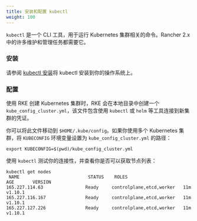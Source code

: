 ```yaml
---
title: 安装和配置 kubectl
weight: 100
---
```


`kubectl` 是一个 CLI 工具，用于运行 Kubernetes 集群相关的命令。Rancher 2.x 中的许多维护和管理任务都需要它。

### 安装

请参阅 [kubectl 安装](https://kubernetes.io/docs/tasks/tools/install-kubectl/)将 kubectl 安装到你的操作系统上。

### 配置

使用 RKE 创建 Kubernetes 集群时，RKE 会在本地目录中创建一个 `kube_config_cluster.yml`，该文件包含使用 `kubectl` 或 `helm` 等工具连接到新集群的凭证。

你可以将此文件移动到 `$HOME/.kube/config`。如果你使用多个 Kubernetes 集群，将 `KUBECONFIG` 环境变量设置为 `kube_config_cluster.yml` 的路径：

```
export KUBECONFIG=$(pwd)/kube_config_cluster.yml
```

使用 `kubectl` 测试你的连接性，并查看你是否可以获取节点列表：

```
kubectl get nodes
 NAME                          STATUS    ROLES                      AGE       VERSION
165.227.114.63                Ready     controlplane,etcd,worker   11m       v1.10.1
165.227.116.167               Ready     controlplane,etcd,worker   11m       v1.10.1
165.227.127.226               Ready     controlplane,etcd,worker   11m       v1.10.1
```
